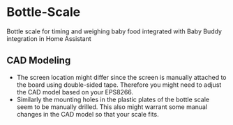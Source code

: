 # Bottle-Scale
Bottle scale for timing and weighing baby food integrated with Baby Buddy integration in Home Assistant


## CAD Modeling

* The screen location might differ since the screen is manually attached to the board using double-sided tape. Therefore you might need to adjust the CAD model based on your EPS8266.
* Similarly the mounting holes in the plastic plates of the bottle scale seem to be manually drilled. This also might warrant some manual changes in the CAD model so that your scale fits.
